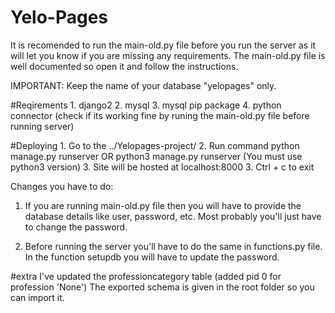 # Yelo-Pages

It is recomended to run the main-old.py file before you run the server as it will let you know if you are missing any requirements. The main-old.py file is well documented so open it and follow the instructions.

IMPORTANT: Keep the name of your database "yelopages" only.

#Reqirements
    1. django2
    2. mysql 
    3. mysql pip package
    4. python connector (check if its working fine by runing the main-old.py file before running server)
    

#Deploying
    1. Go to the ../Yelopages-project/
    2. Run command python manage.py runserver   OR  python3 manage.py runserver         (You must use python3 version)
    3. Site will be hosted at localhost:8000
    3. Ctrl + c to exit 
    
Changes you have to do:
1. If you are running main-old.py file then you will have to provide the database details like user, password, etc. Most probably you'll just have to change the password.

2. Before running the server you'll have to do the same in functions.py file. In the function setupdb you will have to update the password. 

#extra
I've updated the professioncategory table (added pid 0 for profession 'None')
The exported schema is given in the root folder so you can import it.